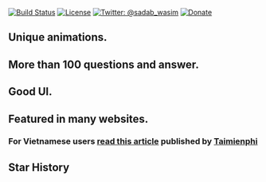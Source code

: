
[![Build Status](https://api.cirrus-ci.com/github/MDSADABWASIM/Toughest.svg)](https://cirrus-ci.com/github/MDSADABWASIM/Toughest)
[![License](https://img.shields.io/badge/license-MIT-green.svg?style=flat)](https://github.com/MDSADABWASIM/Toughest/blob/master/LICENSE)
[![Twitter: @sadab_wasim](https://img.shields.io/badge/contact-@sadab_wasim-blue.svg?style=flat)](https://twitter.com/sadab_wasim)
[![Donate](https://img.shields.io/badge/Donate-PayPal-brightgreen)](https://paypal.me/mdsadabwasim?locale.x=en_GB)





## Unique animations.
## More than 100 questions and answer.
## Good UI.
## Featured in many websites.

### For Vietnamese users [read this article](https://taimienphi.vn/download-tricky-questions-and-answer-87601) published by [Taimienphi](https://taimienphi.vn/)

## Star History <a name="star-history"></a>


